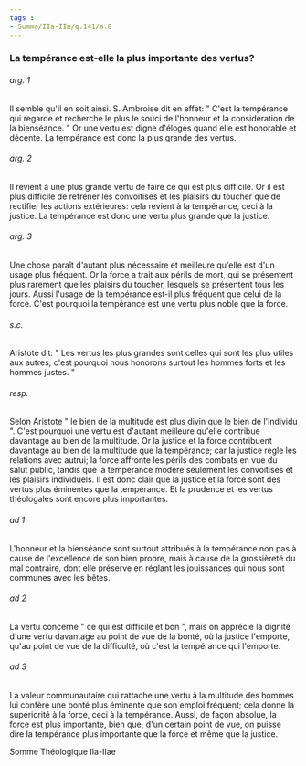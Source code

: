 ```yaml
---
tags : 
- Summa/IIa-IIæ/q.141/a.8
---
```


### La tempérance est-elle la plus importante des vertus?

###### arg. 1
Il semble qu'il en soit ainsi. S. Ambroise dit en effet: " C'est la tempérance qui regarde et recherche le plus le souci de l'honneur et la considération de la bienséance. " Or une vertu est digne d'éloges quand elle est honorable et décente. La tempérance est donc la plus grande des vertus. 

###### arg. 2
Il revient à une plus grande vertu de faire ce qui est plus difficile. Or il est plus difficile de refréner les convoitises et les plaisirs du toucher que de rectifier les actions extérieures: cela revient à la tempérance, ceci à la justice. La tempérance est donc une vertu plus grande que la justice. 

###### arg. 3
Une chose paraît d'autant plus nécessaire et meilleure qu'elle est d'un usage plus fréquent. Or la force a trait aux périls de mort, qui se présentent plus rarement que les plaisirs du toucher, lesquels se présentent tous les jours. Aussi l'usage de la tempérance est-il plus fréquent que celui de la force. C'est pourquoi la tempérance est une vertu plus noble que la force. 

###### s.c.
Aristote dit: " Les vertus les plus grandes sont celles qui sont les plus utiles aux autres; c'est pourquoi nous honorons surtout les hommes forts et les hommes justes. " 

###### resp.
Selon Aristote " le bien de la multitude est plus divin que le bien de l'individu ". C'est pourquoi une vertu est d'autant meilleure qu'elle contribue davantage au bien de la multitude. Or la justice et la force contribuent davantage au bien de la multitude que la tempérance; car la justice règle les relations avec autrui; la force affronte les périls des combats en vue du salut public, tandis que la tempérance modère seulement les convoitises et les plaisirs individuels. Il est donc clair que la justice et la force sont des vertus plus éminentes que la tempérance. Et la prudence et les vertus théologales sont encore plus importantes. 

###### ad 1
L'honneur et la bienséance sont surtout attribués à la tempérance non pas à cause de l'excellence de son bien propre, mais à cause de la grossièreté du mal contraire, dont elle préserve en réglant les jouissances qui nous sont communes avec les bêtes. 

###### ad 2
La vertu concerne " ce qui est difficile et bon ", mais on apprécie la dignité d'une vertu davantage au point de vue de la bonté, où la justice l'emporte, qu'au point de vue de la difficulté, où c'est la tempérance qui l'emporte. 

###### ad 3
La valeur communautaire qui rattache une vertu à la multitude des hommes lui confère une bonté plus éminente que son emploi fréquent; cela donne la supériorité à la force, ceci à la tempérance. Aussi, de façon absolue, la force est plus importante, bien que, d'un certain point de vue, on puisse dire la tempérance plus importante que la force et même que la justice. 

Somme Théologique IIa-IIae 

